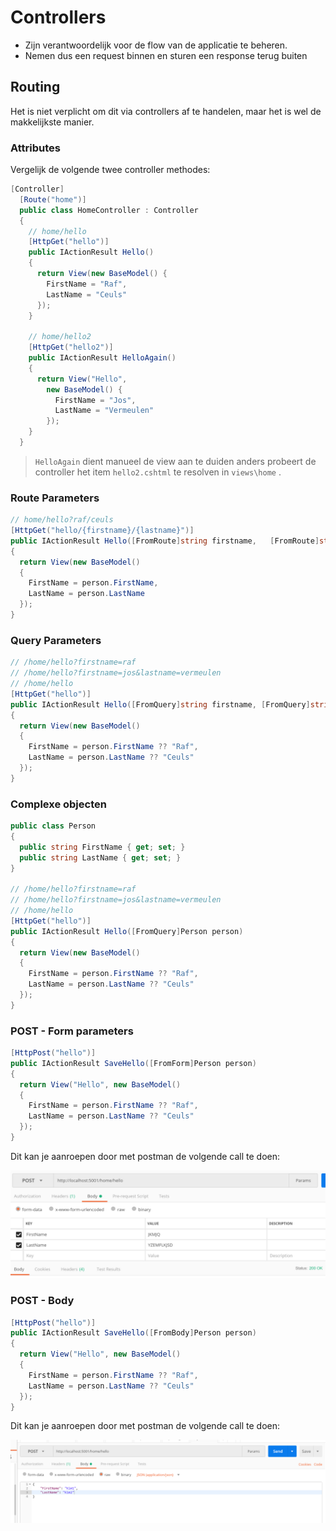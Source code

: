 # Controllers

* Zijn verantwoordelijk voor de flow van de applicatie te beheren.
* Nemen dus een request binnen en sturen een response terug buiten

## Routing

Het is niet verplicht om dit via controllers af te handelen, maar het is wel de makkelijkste manier.


### Attributes

Vergelijk de volgende twee controller methodes:

```csharp
[Controller]
  [Route("home")]
  public class HomeController : Controller
  {
    // home/hello
    [HttpGet("hello")]
    public IActionResult Hello()
    {
      return View(new BaseModel() { 
        FirstName = "Raf", 
        LastName = "Ceuls" 
      });
    }

    // home/hello2
    [HttpGet("hello2")]
    public IActionResult HelloAgain()
    {
      return View("Hello", 
        new BaseModel() {
          FirstName = "Jos",
          LastName = "Vermeulen" 
        });
    }
  }
```

> `HelloAgain` dient manueel de view aan te duiden anders probeert de controller het item `hello2.cshtml` te resolven in `views\home` .

### Route Parameters

```csharp
// home/hello?raf/ceuls
[HttpGet("hello/{firstname}/{lastname}")]
public IActionResult Hello([FromRoute]string firstname,   [FromRoute]string lastname)
{
  return View(new BaseModel()
  {
    FirstName = person.FirstName,
    LastName = person.LastName
  });
}
```

### Query Parameters

```csharp
// /home/hello?firstname=raf
// /home/hello?firstname=jos&lastname=vermeulen
// /home/hello
[HttpGet("hello")]
public IActionResult Hello([FromQuery]string firstname, [FromQuery]string lastname)
{
  return View(new BaseModel()
  {
    FirstName = person.FirstName ?? "Raf",
    LastName = person.LastName ?? "Ceuls"
  });
}
```

### Complexe objecten

```csharp
public class Person
{
  public string FirstName { get; set; }
  public string LastName { get; set; }
}

// /home/hello?firstname=raf
// /home/hello?firstname=jos&lastname=vermeulen
// /home/hello
[HttpGet("hello")]
public IActionResult Hello([FromQuery]Person person)
{
  return View(new BaseModel()
  {
    FirstName = person.FirstName ?? "Raf",
    LastName = person.LastName ?? "Ceuls"
  });
}
```

### POST - Form parameters

```csharp
[HttpPost("hello")]
public IActionResult SaveHello([FromForm]Person person)
{
  return View("Hello", new BaseModel()
  {
    FirstName = person.FirstName ?? "Raf",
    LastName = person.LastName ?? "Ceuls"
  });
}
```

Dit kan je aanroepen door met postman de volgende call te doen:

![Postman call met form parameters](img/FormParameter.PNG)

### POST - Body

```csharp
[HttpPost("hello")]
public IActionResult SaveHello([FromBody]Person person)
{
  return View("Hello", new BaseModel()
  {
    FirstName = person.FirstName ?? "Raf",
    LastName = person.LastName ?? "Ceuls"
  });
}
```

Dit kan je aanroepen door met postman de volgende call te doen:


![Postman call met body parameters](img/BodyParameter.PNG)
